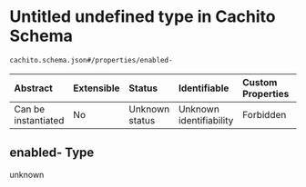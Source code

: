 # Untitled undefined type in Cachito Schema

```txt
cachito.schema.json#/properties/enabled-
```



| Abstract            | Extensible | Status         | Identifiable            | Custom Properties | Additional Properties | Access Restrictions | Defined In                                                                 |
| :------------------ | :--------- | :------------- | :---------------------- | :---------------- | :-------------------- | :------------------ | :------------------------------------------------------------------------- |
| Can be instantiated | No         | Unknown status | Unknown identifiability | Forbidden         | Allowed               | none                | [cachito.schema.json\*](../out/cachito.schema.json "open original schema") |

## enabled- Type

unknown
